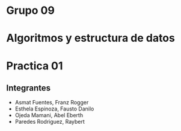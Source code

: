 # Grupo 09
# Algoritmos y estructura de datos
# Practica 01

## Integrantes

- Asmat Fuentes, Franz Rogger
- Esthela Espinoza, Fausto Danilo
- Ojeda Mamani, Abel Eberth
- Paredes Rodriguez, Raybert

